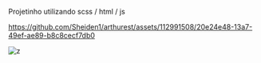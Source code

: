 Projetinho utilizando scss / html / js


https://github.com/Sheiden1/arthurest/assets/112991508/20e24e48-13a7-49ef-ae89-b8c8cecf7db0

![z](https://github.com/Sheiden1/arthurest/assets/112991508/8cc12e74-814b-4fce-946e-44d3d770eab0)

